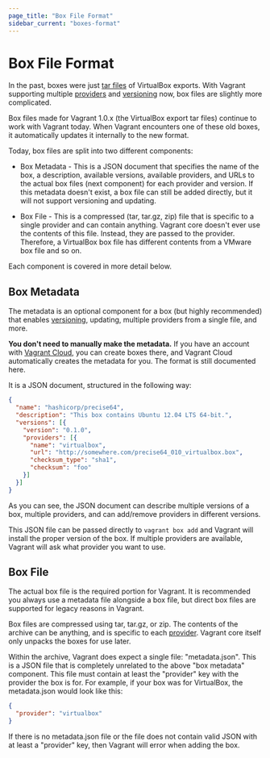 ```yaml
---
page_title: "Box File Format"
sidebar_current: "boxes-format"
---
```


# Box File Format

In the past, boxes were just [tar files](http://en.wikipedia.org/wiki/Tar_\(computing\))
of VirtualBox exports. With Vagrant supporting multiple
[providers](/v2/providers/index.html) and [versioning](/v2/boxes/versioning.html)
now, box files are slightly more complicated.

Box files made for Vagrant 1.0.x (the VirtualBox export tar files) continue
to work with Vagrant today. When Vagrant encounters one of these old boxes,
it automatically updates it internally to the new format.

Today, box files are split into two different components:

* Box Metadata - This is a JSON document that specifies the name of the box,
  a description, available versions, available providers, and URLs to the
  actual box files (next component) for each provider and version. If this
  metadata doesn't exist, a box file can still be added directly, but it
  will not support versioning and updating.

* Box File - This is a compressed (tar, tar.gz, zip) file that is specific
  to a single provider and can contain anything. Vagrant core doesn't ever
  use the contents of this file. Instead, they are passed to the provider.
  Therefore, a VirtualBox box file has different contents from a VMware
  box file and so on.

Each component is covered in more detail below.

## Box Metadata

The metadata is an optional component for a box (but highly recommended)
that enables [versioning](/v2/boxes/versioning.html), updating, multiple
providers from a single file, and more.

<div class="alert alert-block alert-info">
<strong>You don't need to manually make the metadata.</strong> If you
have an account with <a href="http://www.vagrantcloud.com">Vagrant Cloud</a>, you
can create boxes there, and Vagrant Cloud automatically creates
the metadata for you. The format is still documented here.
</div>

It is a JSON document, structured in the following way:

```json
{
  "name": "hashicorp/precise64",
  "description": "This box contains Ubuntu 12.04 LTS 64-bit.",
  "versions": [{
    "version": "0.1.0",
    "providers": [{
      "name": "virtualbox",
      "url": "http://somewhere.com/precise64_010_virtualbox.box",
      "checksum_type": "sha1",
      "checksum": "foo"
    }]
  }]
}
```

As you can see, the JSON document can describe multiple versions of a box,
multiple providers, and can add/remove providers in different versions.

This JSON file can be passed directly to `vagrant box add` and Vagrant
will install the proper version of the box. If multiple providers are
available, Vagrant will ask what provider you want to use.

## Box File

The actual box file is the required portion for Vagrant. It is recommended
you always use a metadata file alongside a box file, but direct box files
are supported for legacy reasons in Vagrant.

Box files are compressed using tar, tar.gz, or zip. The contents of the
archive can be anything, and is specific to each
[provider](/v2/providers/index.html). Vagrant core itself only unpacks
the boxes for use later.

Within the archive, Vagrant does expect a single file: "metadata.json".
This is a JSON file that is completely unrelated to the above "box metadata"
component. This file must contain at least the "provider" key with the
provider the box is for. For example, if your box was for VirtualBox,
the metadata.json would look like this:

```json
{
  "provider": "virtualbox"
}
```

If there is no metadata.json file or the file does not contain valid JSON
with at least a "provider" key, then Vagrant will error when adding the box.
